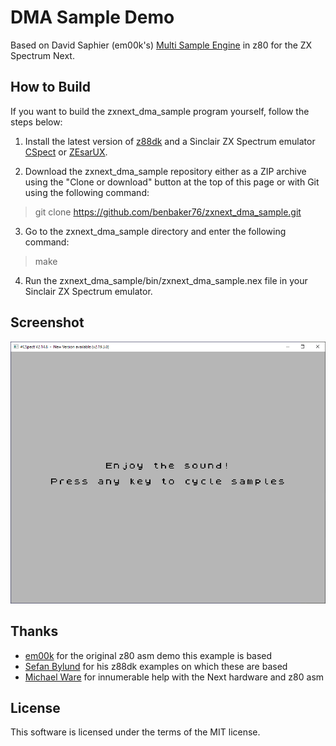 # DMA Sample Demo

Based on David Saphier (em00k's) [Multi Sample Engine](https://github.com/em00k/zxnext-simple-dma)
in z80 for the ZX Spectrum Next.

## How to Build

If you want to build the zxnext_dma_sample program yourself, follow the steps below:

1. Install the latest version of [z88dk](https://github.com/z88dk/z88dk) and
a Sinclair ZX Spectrum emulator [CSpect](https://dailly.blogspot.com/) or
[ZEsarUX](https://sourceforge.net/projects/zesarux/).

2. Download the zxnext_dma_sample repository either as a ZIP archive using the
"Clone or download" button at the top of this page or with Git using the
following command:

> git clone https://github.com/benbaker76/zxnext_dma_sample.git

3. Go to the zxnext_dma_sample directory and enter the following command:

> make

4. Run the zxnext_dma_sample/bin/zxnext_dma_sample.nex file in your
Sinclair ZX Spectrum emulator.

## Screenshot
![](screenshot.png)

## Thanks

- [em00k](https://github.com/em00k) for the original z80 asm demo this example is based
- [Sefan Bylund](https://github.com/stefanbylund) for his z88dk examples on which these are based
- [Michael Ware](https://www.rustypixels.uk/) for innumerable help with the Next hardware and z80 asm

## License

This software is licensed under the terms of the MIT license.
